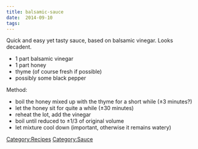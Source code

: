 ```yaml
---
title: balsamic-sauce
date:  2014-09-10
tags:
---
```

Quick and easy yet tasty sauce, based on balsamic vinegar. Looks
decadent.

-   1 part balsamic vinegar
-   1 part honey
-   thyme (of course fresh if possible)
-   possibly some black pepper

Method:

-   boil the honey mixed up with the thyme for a short while (±3
    minutes?)
-   let the honey sit for quite a while (±30 minutes)
-   reheat the lot, add the vinegar
-   boil until reduced to ±1/3 of original volume
-   let mixture cool down (important, otherwise it remains watery)

<Category:Recipes> <Category:Sauce>

